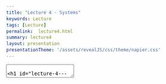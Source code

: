 ```yaml
---
title: "Lecture 4 - Systems"
keywords: Lecture
tags: [Lecture]
permalink:  lecture4.html
summary: lecture4
layout: presentation
presentationTheme: '/assets/revealJS/css/theme/napier.css' 
--- 
```

<section data-markdown data-separator="^\n---\n$" data-separator-vertical="^\n--\n$">
<textarea data-template>

# Lecture 4 - System Dynamics
### SET09121 - Games Engineering

<br><br>
Babis Koniaris
<br>


School of Computing. Edinburgh Napier University


---

# Recommended Reading

Game Design Workshop. 4th Edition. Tracy Fullerton (2019).

- Read Chapter 5 on System Dynamics.
- Digital copies are available in the library.

![GameDesignWorkshopBook](assets/images/gdw_book.jpg)

---

# What is a System?


- An example of a system is an engine. <!-- .element: class="fragment" -->
    - Real, or a software one, like what we are going to build in the module.
- An engine is a system with a particular objective.  <!-- .element: class="fragment" -->
    - That objective is to power some form of manual action.
- We can apply our formal elements when thinking about systems. <!-- .element: class="fragment" -->

 ![image](assets/images/engine.jpg)  <!-- .element width="50%"  -->

---

# Games as Systems

- When we consider games as systems, we focuse on the following elements:
    - **Objects** that interact with each other according to their... <!-- .element: class="fragment" -->
    - ...**properties**... <!-- .element: class="fragment" -->
    - ...**behaviors**... <!-- .element: class="fragment" -->
    - ...and **relationships**. <!-- .element: class="fragment" -->

---

# Objects

- Objects are the basic elements of a system. Consider the objects you define in object-oriented development.
- For example: an engine, steering wheel, and wheels interact together to allow a car to operate. <!-- .element: class="fragment" -->
- The complexity of the underlying system is hidden behind an interface. For a car, this is the steering wheels and pedals. <!-- .element: class="fragment" -->
- Objects are defined by their properties, behaviors, and relationship with each other. <!-- .element: class="fragment" -->
- In games the most basic of object is usually called an **Entity**, Actor, or Game Object. <!-- .element: class="fragment" -->
- Almost everything in a game is an object. <!-- .element: class="fragment" -->
    - For example: players, opponents, environment. <!-- .element: class="fragment" -->

---

# What Objects Are Here? 

![image](assets/images/mario.jpg)

---

# Spelunky

- Spelunky is one of the best (?) examples of inheritance in games

- Olmec, a boss, inherits from a push block

- The ghost can be killed because of inheritance!

- More info: https://www.rockpapershotgun.com/2016/03/04/making-of-spelunky/

---

# Properties

- Properties are the attributes of the objects in a system. <!-- .element: class="fragment" -->
- From an OO point of view, properties are values stored in the object. <!-- .element: class="fragment" -->
- Some properties might change over the course of a game while others remain constant. <!-- .element: class="fragment" -->
    - In checkers, the color of a piece remain constant.
    - The position of a piece might change at every turn.
- More properties make the game more complex. <!-- .element: class="fragment" -->
    - More complex does not always mean better.
- Some common properties include:
    - Position. <!-- .element: class="fragment" -->
    - Appearance. <!-- .element: class="fragment" -->
    - A flag (bool) to indicate whether the object is alive.  <!-- .element: class="fragment" -->

---

# What Properties are Here? 

![image](assets/images/dragon_age.jpg)

---

# Behaviours

- Behaviours are the actions that an object undertakes. <!-- .element: class="fragment" -->
- From an OO point of view, behaviours are implemented as methods of an object. <!-- .element: class="fragment" -->
- Many of the behaviours are interlinked with the state of the object. <!-- .element: class="fragment" -->
    - An engine requires fuel to be turned on.
- Adding more behaviors to a game makes it harder to predict. <!-- .element: class="fragment" -->
    - Depending on the kind of game you want to create, this might be desirable or not.

---

# Behaviours (cont.)

- We are normally thinking about what can happen during the update step. <!-- .element: class="fragment" -->
 - For example, when B is pressed the player should jump. <!-- .element: class="fragment" -->
 - Player's actions are normally based on the controls (Procedures from Formal Elements). <!-- .element: class="fragment" -->
 - Computer controlled actions are normally supplied via some form of Artificial Intelligence (System procedures, objectives, rules).  <!-- .element: class="fragment" -->
- The physical objects are normally controlled by the physics system. <!-- .element: class="fragment" -->

---

# What Behaviours are Here? 

![image](assets/images/minecraft.jpg)


---

# What Behaviours are Here? 

![image](assets/images/pacman.gif)

---

# Behaviours in PacMan.

- There are three major behaviours:
	- Chase / Scatter / Frightened <!-- .element: class="fragment" -->
- Each ghost has it's own chase behaviour <!-- .element: class="fragment" -->
	- Blinky always goes for you <!-- .element: class="fragment" -->
	- Pinky tries to get in front of you <!-- .element: class="fragment" -->
	- Inky targets a space based on Blinky and your position <!-- .element: class="fragment" -->
	- Clyde is there too (he gets scared!) <!-- .element: class="fragment" -->
- Behaviours change based on game state <!-- .element: class="fragment" -->

---

# More about PacMan

https://dev.to/code2bits/pac-man-patterns--ghost-movement-strategy-pattern-1k1a


<iframe width="560" height="315" src="https://www.youtube.com/embed/S4RHbnBkyh0" frameborder="0" allow="accelerometer; autoplay; encrypted-media; gyroscope; picture-in-picture" allowfullscreen></iframe>

---

# Relationships

- To turn a set of objects into a system, we need relationships between them. <!-- .element: class="fragment" -->
    - The steering wheel of a car is connected to the wheels.
    - The position of chess pieces on the board determines how pieces can interact with each other.
- Some relationships between objects can be changed by the player. <!-- .element: class="fragment" -->
    - I can move the chess pieces to a different location.
- Some relationships can be based on the current state.  <!-- .element: class="fragment" -->
    - If character is evil then guards will chase on sight.

---

# What Relationships are Here? 

![image](assets/images/cities_skylines.jpg)

---

**Describe your favourite game as a system.** 

Pick one of your favourite games and described the objects, their properties and their behaviours.


Keep it abstract, but consider how you would program these.

---

# System Dynamics

- A system is more than the objects that make it up. <!-- .element: class="fragment" -->
    - Dynamic relationships cause unforeseen interactions and Conflict. <!-- .element: class="fragment" -->
    - Small changes in object properties can have a dramatic effect. <!-- .element: class="fragment" -->
- To understand a game it is necessary to observe the dynamics of the system during play. <!-- .element: class="fragment" -->

---

# De-constructing Games


---

# De-constructing Tic-Tac-Toe

- Tic-Tac-Toe (noughts and crosses) is a simple game.  <!-- .element: class="fragment" -->
 - **Objects:** the nine squares. 
 - **Properties:** symbol within the square (`O`, `X`, or empty).
 - **Behaviours:** place a symbol inside a square.
 - **Relationships:** location of squares on the board.

---

# Tic-Tac-Toe Game States 

![image](assets/images/tic-tac-toe.jpg)

---

# De-constructing Chess

- Chess is a significantly more complex and strategic game than Tic-Tac-Toe.
 - **Objects**: squares, pieces.
 - **Properties**: colour, rank, and location of the piece.
 - **Behaviours**: move a piece.
 - **Relationships**: location of pieces relative to other pieces.

---

# De-constructing Chess

- Why is chess so much more interesting than tic-tac-toe?
    - Simple but different behavior for different pieces. <!-- .element: class="fragment" -->
    - Much larger range of possibilities. <!-- .element: class="fragment" -->
    - Much more complex relationship between the pieces.  <!-- .element: class="fragment" -->

---

# Example Systems

---

# Economies

- In-game economies are often simplified compared to the real-world. <!-- .element: class="fragment" -->
- **Bartering Economy**: Exchange goods for other goods. <!-- .element: class="fragment" -->
- **Market Economy**: Have a currency which can be used to buy any good. <!-- .element: class="fragment" -->
- Some economies even have inflation (MMOs) as a result of how the economy is designed. <!-- .element: class="fragment" -->

---

# Emergent Systems

- Emergent systems exhibit behavior not explicitly programmed. The behavior emerges from the rules placed on the objects.
    - Birds flocking is such a behavior.
    - Very relevant to game AI.
- Nature is full of such systems.
- Examples include: Game of Life, Spore, The Sims.

 ![image](https://66.media.tumblr.com/303da0502e45b38484e73b174b3db9db/tumblr_nhte1rMwH01teec4eo2_500.gif)  <!-- .element width="35%"  -->
 ![image](https://media.indiedb.com/images/articles/1/182/181609/flock4.gif)  <!-- .element width="50%"  -->

---

# System Interaction

- What information is provided to the player about the system?  <!-- .element: class="fragment" -->
    - Hiding information encourages guessing, bluffing, deceiving.
 - What can the player control?  <!-- .element: class="fragment" -->
     - This has a huge impact on the top-level experience of the game.
 - What feedback occurs within the system?  <!-- .element: class="fragment" -->
     - Positive (reinforcing) feedback forces a system towards one extreme.
     - Negative (balancing) feedback forces a system towards equilibrium. 
 - How do these considerations affect the gameplay?  <!-- .element: class="fragment" -->

---

# Tuning of Game Systems

- Make sure the system is internally complete. <!-- .element: class="fragment" -->
    - A loophole might allow a player to unintentionally skip a conflict.
    - It might not be possible to resolve a conflict.
- Make sure the game is fair and balanced. <!-- .element: class="fragment" -->
- Avoid dominant strategies (a strategy that is always the best irrespective of the game state) or overpowered items. <!-- .element: class="fragment" -->
 - Make sure it is fun and challenging. <!-- .element: class="fragment" -->
     - Requires playtesting.

---

# Summary

---

# Summary
- From this lecture you should understand:
 - **Objects:** the parts that make up a system.
 - **Properties:** the values that define the objects of the system.
 - **Behaviours:** what functions does an object perform in a system.
 - **Relationships:** how do the objects interact with each other.
- You should use these principles to try and de-construct games that you are familiar with.
